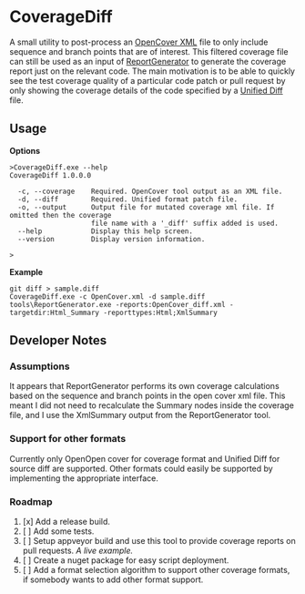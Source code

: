 # CoverageDiff

A small utility to post-process an [OpenCover XML](https://github.com/OpenCover/opencover) file to only include sequence and branch points that are of interest. This filtered coverage file can still be used as an input of [ReportGenerator](http://danielpalme.github.io/ReportGenerator/) to generate the coverage report just on the relevant code. The main motivation is to be able to quickly see the test coverage quality of a particular code patch or pull request by only showing the coverage details of the code specified by a [Unified Diff](http://www.gnu.org/software/diffutils/manual/html_node/Example-Unified.html#Example-Unified) file.

## Usage

**Options**

    >CoverageDiff.exe --help
    CoverageDiff 1.0.0.0
    
      -c, --coverage    Required. OpenCover tool output as an XML file.
      -d, --diff        Required. Unified format patch file.
      -o, --output      Output file for mutated coverage xml file. If omitted then the coverage
                        file name with a '_diff' suffix added is used.
      --help            Display this help screen.
      --version         Display version information.
      
    >

**Example**

    git diff > sample.diff
    CoverageDiff.exe -c OpenCover.xml -d sample.diff 
    tools\ReportGenerator.exe -reports:OpenCover_diff.xml -targetdir:Html_Summary -reporttypes:Html;XmlSummary
    
## Developer Notes

### Assumptions

It appears that ReportGenerator performs its own coverage calculations based on the sequence and branch points in the open cover xml file. This meant I did not need to recalculate the Summary nodes inside the coverage file, and I use the XmlSummary output from the ReportGenerator tool.

### Support for other formats

Currently only OpenOpen cover for coverage format and Unified Diff for source diff are supported. Other formats could easily be supported by implementing the appropriate interface.

### Roadmap

1. [x] Add a release build.
2. [ ] Add some tests.
3. [ ] Setup appveyor build and use this tool to provide coverage reports on pull requests. *A live example.*
4. [ ] Create a nuget package for easy script deployment.
5. [ ] Add a format selection algorithm to support other coverage formats, if somebody wants to add other format support.
